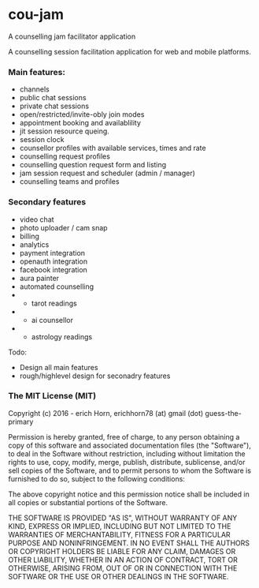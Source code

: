 # cou-jam
A counselling jam facilitator application

A counselling session facilitation application for web and mobile platforms.

### Main features:
+ channels
+ public chat sessions
+ private chat sessions
+ open/restricted/invite-obly join modes
+ appointment booking and availablility
+ jit session resource queing.
+ session clock
+ counsellor profiles with available services, times and rate
+ counselling request profiles
+ counselling question request form and listing
+ jam session request and scheduler (admin / manager)
+ counselling teams and profiles

### Secondary features
+ video chat
+ photo uploader / cam snap
+ billing
+ analytics
+ payment integration
+ openauth integration
+ facebook integration
+ aura painter
+ automated counselling
+ + tarot readings
+ + ai counsellor
+ + astrology readings

Todo:
+ Design all main features
+ rough/highlevel design for seconadry features



### The MIT License (MIT)
Copyright (c) 2016 - erich Horn, erichhorn78 (at) gmail (dot) guess-the-primary

Permission is hereby granted, free of charge, to any person obtaining a copy of this software and associated documentation files (the "Software"), to deal in the Software without restriction, including without limitation the rights to use, copy, modify, merge, publish, distribute, sublicense, and/or sell copies of the Software, and to permit persons to whom the Software is furnished to do so, subject to the following conditions:

The above copyright notice and this permission notice shall be included in all copies or substantial portions of the Software.

THE SOFTWARE IS PROVIDED "AS IS", WITHOUT WARRANTY OF ANY KIND, EXPRESS OR IMPLIED, INCLUDING BUT NOT LIMITED TO THE WARRANTIES OF MERCHANTABILITY, FITNESS FOR A PARTICULAR PURPOSE AND NONINFRINGEMENT. IN NO EVENT SHALL THE AUTHORS OR COPYRIGHT HOLDERS BE LIABLE FOR ANY CLAIM, DAMAGES OR OTHER LIABILITY, WHETHER IN AN ACTION OF CONTRACT, TORT OR OTHERWISE, ARISING FROM, OUT OF OR IN CONNECTION WITH THE SOFTWARE OR THE USE OR OTHER DEALINGS IN THE SOFTWARE.
